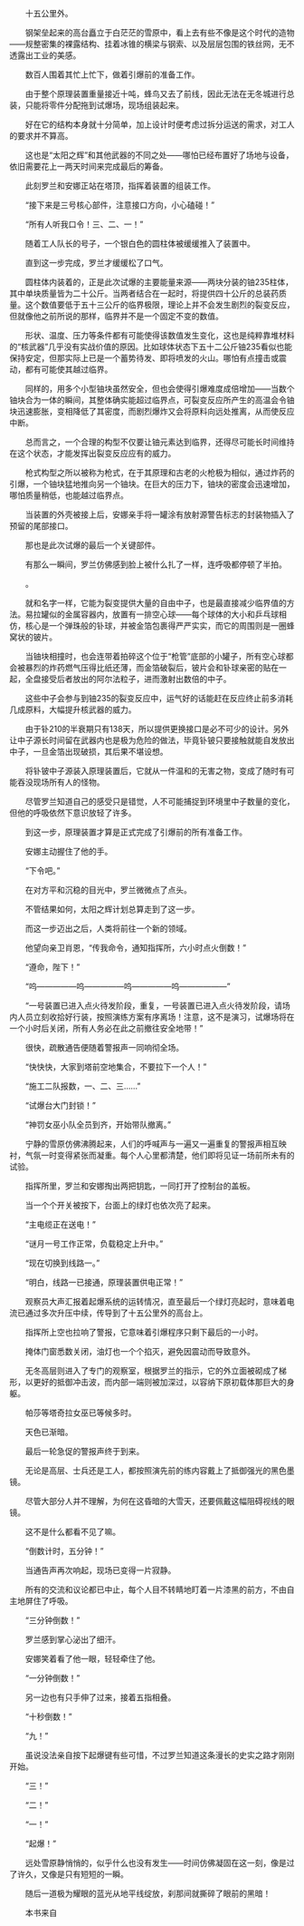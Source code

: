 　　十五公里外。

　　钢架垒起来的高台矗立于白茫茫的雪原中，看上去有些不像是这个时代的造物——规整密集的裸露结构、挂着冰锥的横梁与钢索、以及层层包围的铁丝网，无不透露出工业的美感。

　　数百人围着其忙上忙下，做着引爆前的准备工作。

　　由于整个原理装置重量接近十吨，蜂鸟又去了前线，因此无法在无冬城进行总装，只能将零件分配拖到试爆场，现场组装起来。

　　好在它的结构本身就十分简单，加上设计时便考虑过拆分运送的需求，对工人的要求并不算高。

　　这也是“太阳之辉”和其他武器的不同之处——哪怕已经布置好了场地与设备，依旧需要花上一两天时间来完成最后的筹备。

　　此刻罗兰和安娜正站在塔顶，指挥着装置的组装工作。

　　“接下来是三号核心部件，注意接口方向，小心磕碰！”

　　“所有人听我口令！三、二、一！”

　　随着工人队长的号子，一个银白色的圆柱体被缓缓推入了装置中。

　　直到这一步完成，罗兰才缓缓松了口气。

　　圆柱体内装着的，正是此次试爆的主要能量来源——两块分装的铀235柱体，其中单块质量皆为二十公斤。当两者结合在一起时，将提供四十公斤的总装药质量。这个数值要低于五十三公斤的临界极限，理论上并不会发生剧烈的裂变反应，但就像他之前所说的那样，临界并不是一个固定不变的数值。

　　形状、温度、压力等条件都有可能使得该数值发生变化，这也是纯粹靠堆材料的“核武器”几乎没有实战价值的原因。比如球体状态下五十二公斤铀235看似也能保持安定，但那实际上已是一个蓄势待发、即将喷发的火山。哪怕有点撞击或震动，都有可能使其越过临界。

　　同样的，用多个小型铀块虽然安全，但也会使得引爆难度成倍增加——当数个铀块合为一体的瞬间，其整体确实能超过临界点，可裂变反应所产生的高温会令铀块迅速膨胀，变相降低了其密度，而剧烈爆炸又会将原料向远处推离，从而使反应中断。

　　总而言之，一个合理的构型不仅要让铀元素达到临界，还得尽可能长时间维持在这个状态，才能发挥出裂变反应应有的威力。

　　枪式构型之所以被称为枪式，在于其原理和古老的火枪极为相似，通过炸药的引爆，一个铀块猛地推向另一个铀块。在巨大的压力下，铀块的密度会迅速增加，哪怕质量稍低，也能越过临界点。

　　当装置的外壳被接上后，安娜亲手将一罐涂有放射源警告标志的封装物插入了预留的尾部接口。

　　那也是此次试爆的最后一个关键部件。

　　有那么一瞬间，罗兰仿佛感到脸上被什么扎了一样，连呼吸都停顿了半拍。

　　。

　　就和名字一样，它能为裂变提供大量的自由中子，也是最直接减少临界值的方法。易拉罐似的金属容器内，放置有一排空心球——每个球体的大小和乒乓球相仿，核心是一个弹珠般的钋球，并被金箔包裹得严严实实，而它的周围则是一圈蜂窝状的铍片。

　　当铀块相撞时，也会连带着拍碎这个位于“枪管”底部的小罐子，所有空心球都会被暴烈的炸药燃气压得比纸还薄，而金箔破裂后，铍片会和钋球亲密的贴在一起，全盘接受后者放出的阿尔法粒子，进而激射出数倍的中子。

　　这些中子会参与到铀235的裂变反应中，运气好的话能赶在反应终止前多消耗几成原料，大幅提升核武器的威力。

　　由于钋210的半衰期只有138天，所以提供更换接口是必不可少的设计。另外让中子源长时间留在武器内也是极为危险的做法，毕竟钋铍只要接触就能自发放出中子，一旦金箔出现破损，其后果不堪设想。

　　将钋铍中子源装入原理装置后，它就从一件温和的无害之物，变成了随时有可能吞没现场所有人的怪物。

　　尽管罗兰知道自己的感受只是错觉，人不可能捕捉到环境里中子数量的变化，但他的呼吸依然下意识放轻了许多。

　　到这一步，原理装置才算是正式完成了引爆前的所有准备工作。

　　安娜主动握住了他的手。

　　“下令吧。”

　　在对方平和沉稳的目光中，罗兰微微点了点头。

　　不管结果如何，太阳之辉计划总算走到了这一步。

　　而这一步迈出之后，人类将前往一个新的领域。

　　他望向亲卫肖恩，“传我命令，通知指挥所，六小时点火倒数！”

　　“遵命，陛下！”

　　“呜—————呜—————呜—————呜——————”

　　“一号装置已进入点火待发阶段，重复，一号装置已进入点火待发阶段，请场内人员立刻收拾好行装，按照演练方案有序离场！注意，这不是演习，试爆场将在一个小时后关闭，所有人务必在此之前撤往安全地带！”

　　很快，疏散通告便随着警报声一同响彻全场。

　　“快快快，大家到塔前空地集合，不要拉下一个人！”

　　“施工二队报数，一、二、三……”

　　“试爆台大门封锁！”

　　“神罚女巫小队全员到齐，开始带队撤离。”

　　宁静的雪原仿佛沸腾起来，人们的呼喊声与一遍又一遍重复的警报声相互映衬，气氛一时变得紧张而凝重。每个人心里都清楚，他们即将见证一场前所未有的试验。

　　指挥所里，罗兰和安娜掏出两把钥匙，一同打开了控制台的盖板。

　　当一个个开关被按下，台面上的绿灯也依次亮了起来。

　　“主电缆正在送电！”

　　“谜月一号工作正常，负载稳定上升中。”

　　“现在切换到线路一。”

　　“明白，线路一已接通，原理装置供电正常！”

　　观察员大声汇报着起爆系统的运转情况，直至最后一个绿灯亮起时，意味着电流已通过多次升压中续，传导到了十五公里外的高台上。

　　指挥所上空也拉响了警报，它意味着引爆程序只剩下最后的一小时。

　　掩体门窗悉数关闭，油灯也一个个掐灭，避免因震动而导致意外。

　　无冬高层则进入了专门的观察室，根据罗兰的指示，它的外立面被砌成了梯形，以更好的抵御冲击波，而内部一端则被加深过，以容纳下原初载体那巨大的身躯。

　　帕莎等塔奇拉女巫已等候多时。

　　天色已渐暗。

　　最后一轮急促的警报声终于到来。

　　无论是高层、士兵还是工人，都按照演先前的练内容戴上了抵御强光的黑色墨镜。

　　尽管大部分人并不理解，为何在这昏暗的大雪天，还要佩戴这幅阻碍视线的眼镜。

　　这不是什么都看不见了嘛。

　　“倒数计时，五分钟！”

　　当通告声再次响起，现场已变得一片寂静。

　　所有的交流和议论都已中止，每个人目不转睛地盯着一片漆黑的前方，不由自主地屏住了呼吸。

　　“三分钟倒数！”

　　罗兰感到掌心泌出了细汗。

　　安娜笑着看了他一眼，轻轻牵住了他。

　　“一分钟倒数！”

　　另一边也有只手伸了过来，接着五指相叠。

　　“十秒倒数！”

　　“九！”

　　虽说没法亲自按下起爆键有些可惜，不过罗兰知道这条漫长的史实之路才刚刚开始。

　　“三！”

　　“二！”

　　“一！”

　　“起爆！”

　　远处雪原静悄悄的，似乎什么也没有发生——时间仿佛凝固在这一刻，像是过了许久，又像是只有短短的一瞬。

　　随后一道极为耀眼的蓝光从地平线绽放，刹那间就撕碎了眼前的黑暗！

　　本书来自
